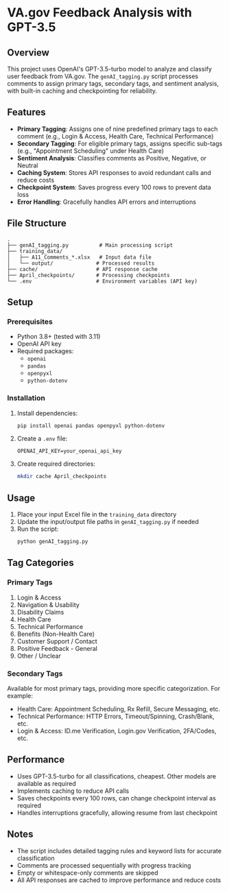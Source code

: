 # VA.gov Feedback Analysis with GPT-3.5

## Overview
This project uses OpenAI's GPT-3.5-turbo model to analyze and classify user feedback from VA.gov. The `genAI_tagging.py` script processes comments to assign primary tags, secondary tags, and sentiment analysis, with built-in caching and checkpointing for reliability.

## Features
- **Primary Tagging**: Assigns one of nine predefined primary tags to each comment (e.g., Login & Access, Health Care, Technical Performance)
- **Secondary Tagging**: For eligible primary tags, assigns specific sub-tags (e.g., "Appointment Scheduling" under Health Care)
- **Sentiment Analysis**: Classifies comments as Positive, Negative, or Neutral
- **Caching System**: Stores API responses to avoid redundant calls and reduce costs
- **Checkpoint System**: Saves progress every 100 rows to prevent data loss
- **Error Handling**: Gracefully handles API errors and interruptions

## File Structure
```
.
├── genAI_tagging.py          # Main processing script
├── training_data/           
│   ├── A11_Comments_*.xlsx   # Input data file
│   └── output/              # Processed results
├── cache/                   # API response cache
├── April_checkpoints/       # Processing checkpoints
└── .env                     # Environment variables (API key)
```

## Setup

### Prerequisites
- Python 3.8+ (tested with 3.11)
- OpenAI API key
- Required packages:
  - `openai`
  - `pandas`
  - `openpyxl`
  - `python-dotenv`

### Installation
1. Install dependencies:
   ```bash
   pip install openai pandas openpyxl python-dotenv
   ```

2. Create a `.env` file:
   ```
   OPENAI_API_KEY=your_openai_api_key
   ```

3. Create required directories:
   ```bash
   mkdir cache April_checkpoints
   ```

## Usage
1. Place your input Excel file in the `training_data` directory
2. Update the input/output file paths in `genAI_tagging.py` if needed
3. Run the script:
   ```bash
   python genAI_tagging.py
   ```

## Tag Categories

### Primary Tags
1. Login & Access
2. Navigation & Usability
3. Disability Claims
4. Health Care
5. Technical Performance
6. Benefits (Non-Health Care)
7. Customer Support / Contact
8. Positive Feedback - General
9. Other / Unclear

### Secondary Tags
Available for most primary tags, providing more specific categorization. For example:
- Health Care: Appointment Scheduling, Rx Refill, Secure Messaging, etc.
- Technical Performance: HTTP Errors, Timeout/Spinning, Crash/Blank, etc.
- Login & Access: ID.me Verification, Login.gov Verification, 2FA/Codes, etc.

## Performance
- Uses GPT-3.5-turbo for all classifications, cheapest. Other models are available as required
- Implements caching to reduce API calls
- Saves checkpoints every 100 rows, can change checkpoint interval as required
- Handles interruptions gracefully, allowing resume from last checkpoint

## Notes
- The script includes detailed tagging rules and keyword lists for accurate classification
- Comments are processed sequentially with progress tracking
- Empty or whitespace-only comments are skipped
- All API responses are cached to improve performance and reduce costs
